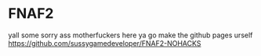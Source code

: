 # FNAF2
yall some sorry ass motherfuckers here ya go make the github pages urself
https://github.com/sussygamedeveloper/FNAF2-NOHACKS
